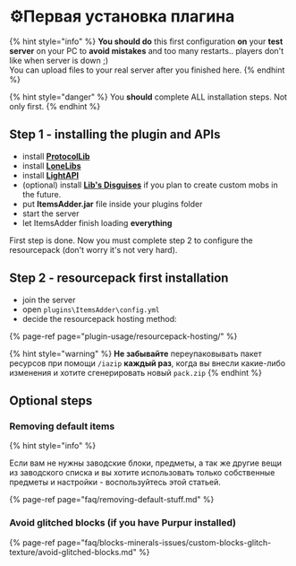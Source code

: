 # ⚙️Первая установка плагина

{% hint style="info" %}
**You should do** this first configuration **on** your **test server** on your PC to **avoid mistakes** and too many restarts.. players don't like when server is down ;\)  
You can upload files to your real server after you finished here.
{% endhint %}

{% hint style="danger" %}
You **should** complete ALL installation steps. Not only first.
{% endhint %}

## Step 1 - installing the plugin and APIs

* install [**ProtocolLib**](https://www.spigotmc.org/resources/protocollib.1997/)
* install [**LoneLibs**](https://www.spigotmc.org/resources/lonelibs.75974/)
* install [**LightAPI**](https://www.spigotmc.org/resources/lightapi-fork.48247/)
* \(optional\) install [**Lib's Disguises**](https://www.spigotmc.org/resources/libs-disguises-free.81/) if you plan to create custom mobs in the future.
* put **ItemsAdder.jar** file inside your plugins folder
* start the server
* let ItemsAdder finish loading **everything**

First step is done. Now you must complete step 2 to configure the resourcepack \(don't worry it's not very hard\).

## Step 2 - resourcepack first installation

* join the server 
* open `plugins\ItemsAdder\config.yml`
* decide the resourcepack hosting method: 

{% page-ref page="plugin-usage/resourcepack-hosting/" %}

{% hint style="warning" %}
**Не забывайте** переупаковывать пакет ресурсов при помощи `/iazip` **каждый раз**, когда вы внесли какие-либо изменения и хотите сгенерировать новый `pack.zip`
{% endhint %}

## Optional steps

### Removing default items

{% hint style="info" %}

Если вам не нужны заводские блоки, предметы, а так же другие вещи из заводского списка и вы хотите использовать только собственные предметы и настройки - воспользуйтесь этой статьей.

{% page-ref page="faq/removing-default-stuff.md" %}

### Avoid glitched blocks \(if you have Purpur installed\)

{% page-ref page="faq/blocks-minerals-issues/custom-blocks-glitch-texture/avoid-glitched-blocks.md" %}

